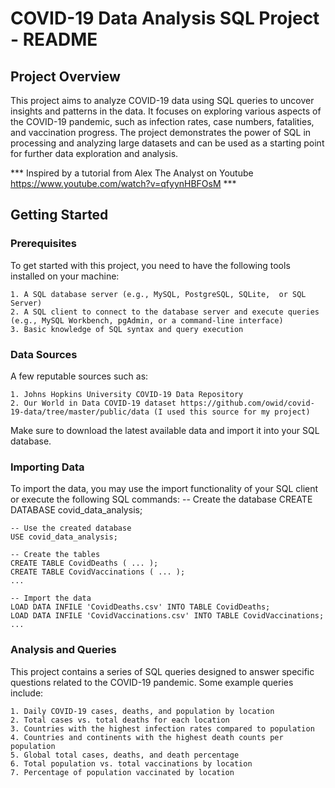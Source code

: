 
# COVID-19 Data Analysis SQL Project - README

## Project Overview
This project aims to analyze COVID-19 data using SQL queries to uncover insights and patterns in the data. It focuses on exploring various aspects of the COVID-19 pandemic, such as infection rates, case numbers, fatalities, and vaccination progress. The project demonstrates the power of SQL in processing and analyzing large datasets and can be used as a starting point for further data exploration and analysis.

*** Inspired by a tutorial from Alex The Analyst on Youtube https://www.youtube.com/watch?v=qfyynHBFOsM ***

## Getting Started
### Prerequisites
To get started with this project, you need to have the following tools installed on your machine:

    1. A SQL database server (e.g., MySQL, PostgreSQL, SQLite,  or SQL Server)
    2. A SQL client to connect to the database server and execute queries (e.g., MySQL Workbench, pgAdmin, or a command-line interface)
    3. Basic knowledge of SQL syntax and query execution



### Data Sources
A few reputable sources such as:

    1. Johns Hopkins University COVID-19 Data Repository
    2. Our World in Data COVID-19 dataset https://github.com/owid/covid-19-data/tree/master/public/data (I used this source for my project)

Make sure to download the latest available data and import it into your SQL database.

### Importing Data
To import the data, you may use the import functionality of your SQL client or execute the following SQL commands:
    -- Create the database
    CREATE DATABASE covid_data_analysis;

    -- Use the created database
    USE covid_data_analysis;

    -- Create the tables
    CREATE TABLE CovidDeaths ( ... );
    CREATE TABLE CovidVaccinations ( ... );
    ...

    -- Import the data
    LOAD DATA INFILE 'CovidDeaths.csv' INTO TABLE CovidDeaths;
    LOAD DATA INFILE 'CovidVaccinations.csv' INTO TABLE CovidVaccinations;
    ...



### Analysis and Queries
This project contains a series of SQL queries designed to answer specific questions related to the COVID-19 pandemic. Some example queries include:

    1. Daily COVID-19 cases, deaths, and population by location
    2. Total cases vs. total deaths for each location
    3. Countries with the highest infection rates compared to population
    4. Countries and continents with the highest death counts per population
    5. Global total cases, deaths, and death percentage
    6. Total population vs. total vaccinations by location
    7. Percentage of population vaccinated by location
